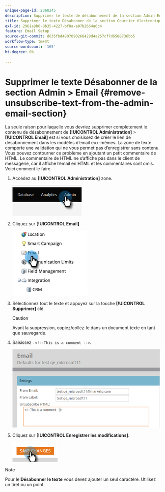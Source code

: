 ```yaml
---
unique-page-id: 2360245
description: Supprimer le texte de désabonnement de la section Admin Email - Documents Marketo - Documentation du produit
title: Supprimer le texte Désabonner de la section Courrier électronique d’administration
exl-id: 2961a9b6-8b35-4227-bf8a-a07b2664a6c4
feature: Email Setup
source-git-commit: d635fbd4807890266429d4a257cf7d6588736bb5
workflow-type: tm+mt
source-wordcount: '165'
ht-degree: 0%

---
```


# Supprimer le texte Désabonner de la section Admin > Email {#remove-unsubscribe-text-from-the-admin-email-section}

La seule raison pour laquelle vous devriez supprimer complètement le contenu de désabonnement de **[!UICONTROL Administration]** > **[!UICONTROL Email]** est si vous choisissez de créer le lien de désabonnement dans les modèles d’email eux-mêmes. La zone de texte comporte une validation qui ne vous permet pas d’enregistrer sans contenu. Vous pouvez contourner ce problème en ajoutant un petit commentaire de HTML. Le commentaire de HTML ne s’affiche pas dans le client de messagerie, car il affiche l’email en HTML et les commentaires sont omis. Voici comment le faire.

1. Accédez au **[!UICONTROL Administration]** zone.

   ![](assets/remove-unsubscribe-text-from-the-admin-email-section-1.png)

1. Cliquez sur **[!UICONTROL Email]**.

   ![](assets/remove-unsubscribe-text-from-the-admin-email-section-2.png)

1. Sélectionnez tout le texte et appuyez sur la touche **[!UICONTROL Supprimer]** clé.

   >[!CAUTION]
   >
   >Avant la suppression, copiez/collez-le dans un document texte en tant que sauvegarde.

1. Saisissez . `<!--This is a comment -->`.

   ![](assets/remove-unsubscribe-text-from-the-admin-email-section-3.png)

1. Cliquez sur **[!UICONTROL Enregistrer les modifications]**.

   ![](assets/remove-unsubscribe-text-from-the-admin-email-section-4.png)

>[!NOTE]
>
>Pour le **Désabonner le texte** vous devez ajouter un seul caractère. Utilisez un tiret ou un point.

